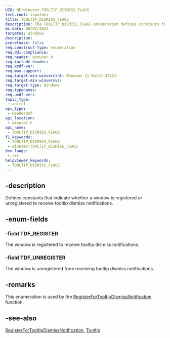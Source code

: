 ```yaml
---
UID: NE:winuser.TOOLTIP_DISMISS_FLAGS
tech.root: inputdev
title: TOOLTIP_DISMISS_FLAGS
description: The TOOLTIP_DISMISS_FLAGS enumeration defines constants that indicate whether a window is registered or unregistered to receive tooltip dismiss notifications.
ms.date: 08/02/2022
targetos: Windows
description: 
prerelease: false
req.construct-type: enumeration
req.ddi-compliance: 
req.header: winuser.h
req.include-header: 
req.kmdf-ver: 
req.max-support: 
req.target-min-winverclnt: Windows 11 Build 22621
req.target-min-winversvr: 
req.target-type: Windows
req.typenames: 
req.umdf-ver: 
topic_type:
 - apiref
api_type:
 - HeaderDef
api_location:
 - winuser.h
api_name:
 - TOOLTIP_DISMISS_FLAGS
f1_keywords:
 - TOOLTIP_DISMISS_FLAGS
 - winuser/TOOLTIP_DISMISS_FLAGS
dev_langs:
 - c++
helpviewer_keywords:
 - TOOLTIP_DISMISS_FLAGS
---
```


## -description

Defines constants that indicate whether a window is registered or unregistered to receive tooltip dismiss notifications.

## -enum-fields

### -field TDF_REGISTER

The window is registered to receive tooltip dismiss notifications.

### -field TDF_UNREGISTER

The window is unregistered from receiving tooltip dismiss notifications.

## -remarks

This enumeration is used by the [RegisterForTooltipDismissNotification](nf-winuser-registerfortooltipdismissnotification.md) function.

## -see-also

[RegisterForTooltipDismissNotification](nf-winuser-registerfortooltipdismissnotification.md), [Tooltip](/windows/win32/controls/tooltip-control-reference)
